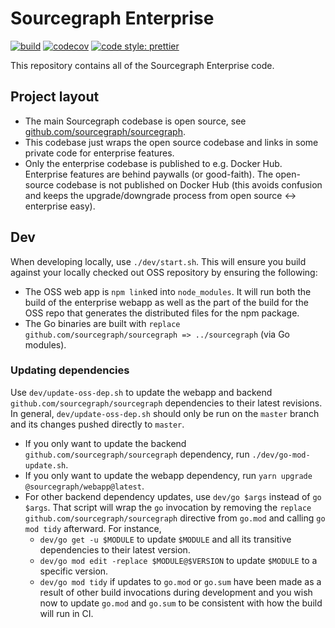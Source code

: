 # Sourcegraph Enterprise

[![build](https://badge.buildkite.com/f0e47ba39d32616d973b38e846f8e1aa25893920047221738e.svg?branch=master)](https://buildkite.com/sourcegraph/enterprise)
[![codecov](https://codecov.io/gh/sourcegraph/enterprise/branch/master/graph/badge.svg?token=itk6ydR7l3)](https://codecov.io/gh/sourcegraph/enterprise)
[![code style: prettier](https://img.shields.io/badge/code_style-prettier-ff69b4.svg)](https://github.com/prettier/prettier)

This repository contains all of the Sourcegraph Enterprise code.

## Project layout

- The main Sourcegraph codebase is open source, see [github.com/sourcegraph/sourcegraph](https://github.com/sourcegraph/sourcegraph).
- This codebase just wraps the open source codebase and links in some private code for enterprise features.
- Only the enterprise codebase is published to e.g. Docker Hub. Enterprise features are behind paywalls (or good-faith). The open-source codebase is not published on Docker Hub (this avoids confusion and keeps the upgrade/downgrade process from open source <-> enterprise easy).

## Dev

When developing locally, use `./dev/start.sh`. This will ensure you build against your locally checked out OSS repository by ensuring the following:

- The OSS web app is `npm link`ed into `node_modules`. It will run both the build of the enterprise
  webapp as well as the part of the build for the OSS repo that generates the distributed files for
  the npm package.
- The Go binaries are built with `replace github.com/sourcegraph/sourcegraph => ../sourcegraph` (via
  Go modules).

### Updating dependencies

Use `dev/update-oss-dep.sh` to update the webapp and backend `github.com/sourcegraph/sourcegraph`
dependencies to their latest revisions. In general, `dev/update-oss-dep.sh` should only be run on
the `master` branch and its changes pushed directly to `master`.

- If you only want to update the backend `github.com/sourcegraph/sourcegraph` dependency, run `./dev/go-mod-update.sh`.
- If you only want to update the webapp dependency, run `yarn upgrade @sourcegraph/webapp@latest`.
- For other backend dependency updates, use `dev/go $args` instead of `go $args`. That script will
  wrap the `go` invocation by removing the `replace github.com/sourcegraph/sourcegraph` directive
  from `go.mod` and calling `go mod tidy` afterward. For instance,
  - `dev/go get -u $MODULE` to update `$MODULE` and all its transitive dependencies to their latest version.
  - `dev/go mod edit -replace $MODULE@$VERSION` to update `$MODULE` to a specific version.
  - `dev/go mod tidy` if updates to `go.mod` or `go.sum` have been made as a result of other build
    invocations during development and you wish now to update `go.mod` and `go.sum` to be consistent
    with how the build will run in CI.
